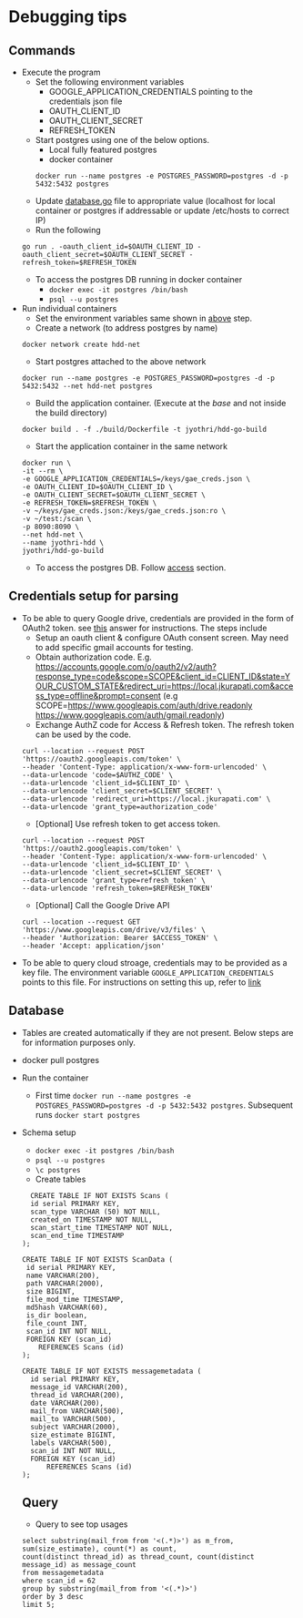 # Debugging tips

## Commands
- Execute the program
  - <a name="env"></a>Set the following environment variables
    - GOOGLE_APPLICATION_CREDENTIALS pointing to the credentials json file
    - OAUTH_CLIENT_ID
    - OAUTH_CLIENT_SECRET
    - REFRESH_TOKEN
  - Start postgres using one of the below options.
    - Local fully featured postgres
    - docker container
    ```
    docker run --name postgres -e POSTGRES_PASSWORD=postgres -d -p 5432:5432 postgres
    ```
  - Update [database.go](db/database.go) file to appropriate value (localhost for local container or postgres if addressable or update /etc/hosts to correct IP)
  - Run the following
  ```
  go run . -oauth_client_id=$OAUTH_CLIENT_ID -oauth_client_secret=$OAUTH_CLIENT_SECRET -refresh_token=$REFRESH_TOKEN
  ```
  - <a name="dbaccess"></a>To access the postgres DB running in docker container
    - `docker exec -it postgres /bin/bash`
    - `psql --u postgres`
- Run individual containers
  - Set the environment variables same shown in [above](#env) step.
  - Create a network (to address postgres by name)
  ```
  docker network create hdd-net
  ```
  - Start postgres attached to the above network
  ```
  docker run --name postgres -e POSTGRES_PASSWORD=postgres -d -p 5432:5432 --net hdd-net postgres
  ```
  - Build the application container. (Execute at the *base* and not inside the build directory)
  ```
  docker build . -f ./build/Dockerfile -t jyothri/hdd-go-build
  ```
  - Start the application container in the same network
  ```
  docker run \
  -it --rm \
  -e GOOGLE_APPLICATION_CREDENTIALS=/keys/gae_creds.json \
  -e OAUTH_CLIENT_ID=$OAUTH_CLIENT_ID \
  -e OAUTH_CLIENT_SECRET=$OAUTH_CLIENT_SECRET \
  -e REFRESH_TOKEN=$REFRESH_TOKEN \
  -v ~/keys/gae_creds.json:/keys/gae_creds.json:ro \
  -v ~/test:/scan \
  -p 8090:8090 \
  --net hdd-net \
  --name jyothri-hdd \
  jyothri/hdd-go-build
  ```
  - To access the postgres DB. Follow [access](#dbaccess) section.

## <a name="creds"></a>Credentials setup for parsing
- To be able to query Google drive, credentials are provided in the form of OAuth2 token. see [this](https://stackoverflow.com/a/35611334/6487201) answer for instructions. The steps include
  - Setup an oauth client & configure OAuth consent screen. May need to add specific gmail accounts for testing.
  - Obtain authorization code. E.g. https://accounts.google.com/o/oauth2/v2/auth?response_type=code&scope=SCOPE&client_id=CLIENT_ID&state=YOUR_CUSTOM_STATE&redirect_uri=https://local.jkurapati.com&access_type=offline&prompt=consent (e.g SCOPE=https://www.googleapis.com/auth/drive.readonly https://www.googleapis.com/auth/gmail.readonly)
  - Exchange AuthZ code for Access & Refresh token. The refresh token can be used by the code.
  ```
  curl --location --request POST 'https://oauth2.googleapis.com/token' \
  --header 'Content-Type: application/x-www-form-urlencoded' \
  --data-urlencode 'code=$AUTHZ_CODE' \
  --data-urlencode 'client_id=$CLIENT_ID' \
  --data-urlencode 'client_secret=$CLIENT_SECRET' \
  --data-urlencode 'redirect_uri=https://local.jkurapati.com' \
  --data-urlencode 'grant_type=authorization_code'
  ```
  - [Optional] Use refresh token to get access token.
  ```
  curl --location --request POST 'https://oauth2.googleapis.com/token' \
  --header 'Content-Type: application/x-www-form-urlencoded' \
  --data-urlencode 'client_id=$CLIENT_ID' \
  --data-urlencode 'client_secret=$CLIENT_SECRET' \
  --data-urlencode 'grant_type=refresh_token' \
  --data-urlencode 'refresh_token=$REFRESH_TOKEN'
  ```
  - [Optional] Call the Google Drive API
  ```
  curl --location --request GET 'https://www.googleapis.com/drive/v3/files' \
  --header 'Authorization: Bearer $ACCESS_TOKEN' \
  --header 'Accept: application/json'
  ```
- To be able to query cloud stroage, credentials may to be provided as a key file. The environment variable `GOOGLE_APPLICATION_CREDENTIALS` points to this file. For instructions on setting this up, refer to [link](https://cloud.google.com/storage/docs/reference/libraries#setting_up_authentication)

## Database
- Tables are created automatically if they are not present. Below steps are for information purposes only.
- docker pull postgres
- Run the container
  - First time `docker run --name postgres -e POSTGRES_PASSWORD=postgres -d -p 5432:5432 postgres`. Subsequent runs `docker start postgres`
- Schema setup
  - `docker exec -it postgres /bin/bash`
  - `psql --u postgres`
  - `\c postgres`
  - Create tables
  ```
    CREATE TABLE IF NOT EXISTS Scans (
    id serial PRIMARY KEY,
    scan_type VARCHAR (50) NOT NULL,
    created_on TIMESTAMP NOT NULL,
    scan_start_time TIMESTAMP NOT NULL,
    scan_end_time TIMESTAMP
  );

  CREATE TABLE IF NOT EXISTS ScanData (
   id serial PRIMARY KEY,
   name VARCHAR(200),
   path VARCHAR(2000),
   size BIGINT,
   file_mod_time TIMESTAMP,
   md5hash VARCHAR(60),
   is_dir boolean,
   file_count INT,
   scan_id INT NOT NULL,
   FOREIGN KEY (scan_id)
      REFERENCES Scans (id)
  );

  CREATE TABLE IF NOT EXISTS messagemetadata (
	id serial PRIMARY KEY,
	message_id VARCHAR(200),
	thread_id VARCHAR(200),
	date VARCHAR(200),
	mail_from VARCHAR(500),
	mail_to VARCHAR(500),
	subject VARCHAR(2000),
	size_estimate BIGINT,
	labels VARCHAR(500),
	scan_id INT NOT NULL,
	FOREIGN KEY (scan_id)
		REFERENCES Scans (id)
  );
  ```  

  ## Query
  - Query to see top usages
  ```
  select substring(mail_from from '<(.*)>') as m_from, sum(size_estimate), count(*) as count, 
  count(distinct thread_id) as thread_count, count(distinct message_id) as message_count 
  from messagemetadata 
  where scan_id = 62 
  group by substring(mail_from from '<(.*)>') 
  order by 3 desc 
  limit 5;
  ```